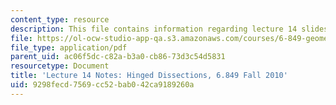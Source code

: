 ```yaml
---
content_type: resource
description: This file contains information regarding lecture 14 slides.
file: https://ol-ocw-studio-app-qa.s3.amazonaws.com/courses/6-849-geometric-folding-algorithms-linkages-origami-polyhedra-fall-2012/9298fecd7569cc52bab042ca9189260a_MIT6_849F12_L14.pdf
file_type: application/pdf
parent_uid: ac06f5dc-c82a-b3a0-cb86-73d3c54d5831
resourcetype: Document
title: 'Lecture 14 Notes: Hinged Dissections, 6.849 Fall 2010'
uid: 9298fecd-7569-cc52-bab0-42ca9189260a
---
```

